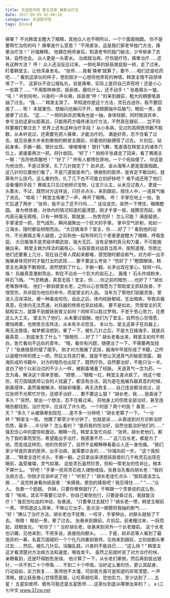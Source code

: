 ```yaml
---
title: 天道图书馆 第五百章 揍晕治疗法
date: 2017-06-05 02:00:18
categories: 天道图书馆
tags: [Duke]
---
```


揍晕？
不光韩堂主瞪大了眼睛，其他众人也不明所以，一个个面面相觑。
你不是要帮忙治伤的吗？
揍晕是什么意思？
“不用紧张，这是我们家老爷独门方法，揍晕治疗法！”
孙强解释。
他跟在杨师身后，知道老爷的独门秘法，少爷继承了衣钵，自然也会。
众人更是一头雾水。
治病就治病，疗伤就疗伤，揍晕治疗……还有这种方法？
呼！
众人还没反应过来，一侧吃草的妖辰兽屁股一转，走了过来，盯着韩堂主，让他浑身发毛。
“张师……我看‘揍晕’就算了，要不……咱们还是吃药吧……”
看到这家伙的样子，想到刚才一心想将他弄死的神情，韩堂主情不自禁哆嗦了一下。
这家伙不会公报私仇，说是揍晕，实际上是将自己弄死吧！还是小心一些算了……
“不用那样麻烦，妖辰兽，磨叽什么，还不动手！”
张悬眉头一皱。
“吼！”
听到吩咐，兴奋的一声长嘶，妖辰兽“呼！”的来到跟前，粗大的翅膀笔直抽了过去。
“我……”
韩堂主哭了。
早知道你是这个方法，灵石白送你，我不要回报了……
嘭！
本就重伤，想躲闪也躲闪不开，被翅膀抽中后脑勺，眼前一黑，直接晕了过去。
“这……”
一侧的赵非武嘴角也是一抽，身体轻颤，同时暗自庆幸，幸亏当初这家伙距离远，只能用药方墙传递治疗方法，不然真在跟前……
岂不同样要被打晕过去？
世界上还有这种治疗手段？
从小多病，见过的高明医师数不胜数，从未听说过，还需要先把人揍晕，才能治疗的。
满是好奇，忍不住看了过去，就见张悬大步来到晕倒的韩堂主跟前，对着他的脉搏搭了过去。
片刻后，站起身来，手腕一翻，银针出现。
嗖嗖嗖嗖！
银针飞舞，笔直落在韩堂主的诸多穴位上，紧接着再次一抓，将针收回。
“好了！”
拍拍手张悬走了回来，看了赛阁主一眼：“去将他弄醒吧！”
“好了？”
所有人都愣在原地，一个个宛如傻了。
你这是为他治伤，不是过家家，扎了几针就完了？
赵非武、金从海等人更是面面相觑。
这几针的位置他们看了，不是穴道就是命门，换做别的医师，是肯定不敢动的，就算有什么技巧，这么重的伤，扎了几下也不可能立刻好转吧？
难不成还用了他们没看懂的手段？
赛阁主只见过他辨识宝物，让宝贝认主，从未见过救人，更是一头雾水，不过，既然对方这样说，只好点点头，来到跟前，按住人中，一道真气输了进去。
“咳咳！”
韩堂主咳嗽了一声，睁开了眼睛。
呼！
手掌在地上一拍，急忙后退了两步：“张师，我不治了还不行吗……”
话没说完，突然一下愣住，眼睛瞪圆。
身为修炼者，对体内的情况知道的最清楚，刚才手掌一按，就腾空而起，体内真元毫无桎梏，只有一种情况，那就是……伤势完好！
怎么可能？
满是疑惑，手掌凌空一抓，空气成形，瞬间凝聚出一个巨大的手掌。
掌中空气折射，宛如一江海水，随时都会倾倒而出。
“大日擒海手？堂主，你……好了？”
看到他的动作，不光赛阁主等人疑惑，之前和他一起布阵的几个老者更是瞪大了眼睛，呼吸急促。
大日擒海手是灵级中期武技，强大无匹，没有足够的真元和力量，不可能施展出来。
韩堂主做为阵法的最核心，与妖辰兽对战首当其冲，按照道理，伤势比他们还要重上几分，现在自己等人爬起来都难，感觉随时都会断气，对方却一出手施展身体完好时才能打出的武技……
要不要这么夸张？
“伤好了？”瞪圆眼珠，韩堂主也满是不敢相信，突然想到了什么，手腕一翻，长矛出现在掌心，轻轻一抖。
嗡！
兵器真意激射而出，刺在不远处一个巨大的岩石上。
轰隆！
石头炸成粉末，碎石飞溅。
“气息畅通，真意无瑕！堂主，你……你之前的暗伤……也好了？”胡长老嘴唇哆嗦。
他们一群驯兽堂长老，之所以心甘情愿为了帮助堂主抓妖辰兽，不惜受伤，并非因为地位的命令，而是堂主的人品。
当年为了帮他们驯服灵兽，曾进入沼泽深处，被一种毒虫咬伤，自此之后，体内经脉郁结，生出暗疾，导致兵器真意，在体内无法贯通，对兵器的修炼也至此结束。
要不是如此，凭借堂主的天赋和实力，就算不驯服妖辰兽又如何？同样可以胜过罗明，不至于劳心劳力，花费这么大工夫。
堂主为了他们，从未要过报酬，他们为了堂主，自然也心甘情愿，哪怕再累，也修炼合击阵法，从未有半点怨言。
本以为，堂主这辈子在兵器上，再无法晋级，做梦都没想到，晕了一下，被扎几针之后，不是大日擒海手，就是兵器真意……到底发生了什么？
“我暗伤……好了？”
胡长老看出来，韩堂主如何不明白，急忙看向不远处的青年。
“哦，看你有问题，随便治了一下，不需要再加钱了！”张悬随意的摆了摆手。
刚才对方施展了武技，脑海中早就形成了书籍，之所以装模作样的摸上一把，然后又将其打晕，就是不想让天道真气的秘密泄露。
脑海形成的书籍中，对方的暗伤也出现了，既然疗伤，自然要治好，不能只治一半。
说白了他个以前治过的不少人一样，被剧毒堵塞了经脉。
天道真气一念为药，一念为毒，解决这个简单至极。
“顺便……”眼眶一红，韩堂主差点疯了。
他这个暗伤，将万国城医师公会的人找遍了，都没有办法，因为是在施展兵器真意的时候，剧毒侵体，虽然毒被解决，经脉却堵塞，再无法恢复……
自己连说都没说过，这位张师不光帮忙疗伤，还顺手治好……
要不要这么狠？
“胡长老，我……我昏迷了多久？”突然，冒出一个想法，忍不住看过来。
将他身上的伤势全部治好，甚至连暗伤都找到，治疗完毕，应该花了许久吧。
一个时辰？两个时辰？
甚至……一天？
“多久？从被揍晕到现在……差不多一分钟吧！”胡长老算了一下。
“一分钟？”韩堂主一晃。
他醒了都至少半分钟了，也就是说……从昏迷到对方诊断治好伤势，最多……半分钟？
怎么看的？
“能将我的伤治好，自然也能治好他们的……”
强忍住心中的震惊和激动，眼睛一亮，韩堂主急忙向前：“张师，胡长老他们，都为了我的事而受伤，希望能出手治疗，我感激不尽……”
这几位长老，都是为了他，而变成这样的，他的伤势好了，自然不会眼睁睁看着众人还一身伤痛。
“我们家少爷是厉害的医师，出手治病，是需要诊金的……”孙强向前一步。
“这个我知道……”韩堂主连忙点头，手腕一翻，之前拿出来诱惑妖辰兽的几千枚灵石出现在眼前，晶莹璀璨，灵气如潮。
这些灵石虽然珍贵，但和一帮老友的性命比，根本不算什么。
“好吧！”手掌一抚将灵石收入储物戒指，张悬当先看向胡长老：“我的治病方法，你刚才应该听说了吧！”
“听到了！”胡长老连忙点头：“我知道该怎么做……”
说完转身看向妖辰兽：“来揍我，使劲的揍我吧！我忍得住……”
“……”众人。
张悬一个趔趄。
你妹，只要你晕倒就行了，干嘛跟一个灵兽说的这么色、情？
“咳咳，其实不需要它动手，你自己晕倒也行，只要是昏过去，我就能治疗！”
强忍住吐血的冲动，张悬道。
“只要晕过去就行？”胡长老一愣，韩堂主眼前一黑。
早知道这么简单，干嘛让它出手，差点没一翅膀将我抽的断气……
“好！”确认了治疗方法，胡长老也不犹豫，一咬牙，手掌伸出，对额头就拍了下去。
啪嗒！
眼前一黑，晕了过去。
张悬来到跟前，片刻后，前者醒过来，一跃而起，双眼放光。
“轮你了！”
治好胡长老，张悬来到另外一个长老跟前。
这个长老也识趣，见他来到，不用多说，直接拍向额头。
……
于是，赵非武等人看到了最诡异的一幕，名震万国城的一个个化凡四重驯兽师，见他来到跟前，立刻拍额头晕过去……
然后，被扎几针后，活蹦乱跳，兴奋的不能自已……
“这么快？”
韩堂主这才看清楚对方治病方法和速度，喉咙发干。
虽然之前就听说了对方治疗的快，亲眼看到，还是吓得脸色发绿。
他计算了一下，从长老们晕倒，然后再到拔出银针，一共不到二十个呼吸……
不到二十个呼吸，治好这么重的伤，更让其起身，行动自如，实力恢复……
医师他不太懂，可驯兽方面可是知道的非常清楚，一声清喝，就让妖辰兽心甘情愿臣服，让吃草就吃草，恐怕实力，至少达到了……五星！
五星驯兽师、极有可能还是五星医师……这家伙到底从哪冒出来的？
。
a
(三七中文 www.37zw.net
